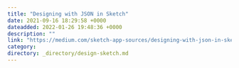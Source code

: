 ```yaml
---
title: "Designing with JSON in Sketch"
date: 2021-09-16 18:29:58 +0000
dateadded: 2022-01-26 19:48:36 +0000
description: ""
link: "https://medium.com/sketch-app-sources/designing-with-json-in-sketch-79d9e20fa49b?source=rss----d23119b14977---4"
category:
directory: _directory/design-sketch.md
---
```

